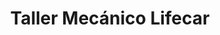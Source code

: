 ---
title: "Taller Mecánico Lifecar"
url: /tiquipaya/taller-mecanico-lifecar/
shop: reparación de automóviles
---